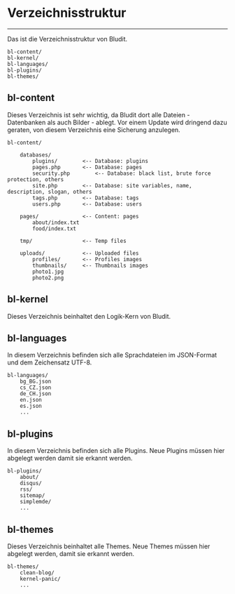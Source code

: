 # Verzeichnisstruktur
<!-- Position: 1 -->
---
Das ist die Verzeichnisstruktur von Bludit.

```
bl-content/
bl-kernel/
bl-languages/
bl-plugins/
bl-themes/
```

## bl-content
Dieses Verzeichnis ist sehr wichtig, da Bludit dort alle Dateien - Datenbanken als auch Bilder - ablegt. Vor einem Update wird dringend dazu geraten, von diesem Verzeichnis eine Sicherung anzulegen.

```
bl-content/

	databases/
		plugins/		<-- Database: plugins
		pages.php		<-- Database: pages
		security.php		<-- Database: black list, brute force protection, others
		site.php		<-- Database: site variables, name, description, slogan, others
		tags.php		<-- Database: tags
		users.php		<-- Database: users

	pages/				<-- Content: pages
		about/index.txt
		food/index.txt

	tmp/				<-- Temp files

	uploads/			<-- Uploaded files
		profiles/		<-- Profiles images
		thumbnails/		<-- Thumbnails images
		photo1.jpg
		photo2.png
```

## bl-kernel
Dieses Verzeichnis beinhaltet den Logik-Kern von Bludit.

## bl-languages
In diesem Verzeichnis befinden sich alle Sprachdateien im JSON-Format und dem Zeichensatz UTF-8.

```
bl-languages/
	bg_BG.json
	cs_CZ.json
	de_CH.json
	en.json
	es.json
	...
```

## bl-plugins
In diesem Verzeichnis befinden sich alle Plugins. Neue Plugins müssen hier abgelegt werden damit sie erkannt werden.

```
bl-plugins/
	about/
	disqus/
	rss/
	sitemap/
	simplemde/
	...
```

## bl-themes
Dieses Verzeichnis beinhaltet alle Themes. Neue Themes müssen hier abgelegt werden, damit sie erkannt werden.

```
bl-themes/
	clean-blog/
	kernel-panic/
	...
```
